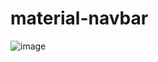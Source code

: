 # material-navbar

![image](https://user-images.githubusercontent.com/107784718/201296354-9b8e00c6-052c-48c0-ba93-a43ed8ff9a94.png)
